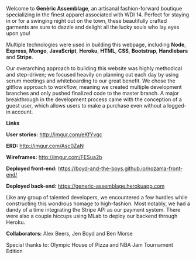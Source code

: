Welcome to **Genèric Assemblage**, an artisanal fashion-forward boutique specializing
in the finest apparel associated with WDI 14. Perfect for staying in or for a
swinging night out on the town, these beautifully crafted garments are sure to
dazzle and delight all the lucky souls who lay eyes upon you!

Multiple technologies were used in building this webpage, including **Node**, **Express**,
**Mongo**, **JavaScript**, **Heroku**, **HTML**, **CSS**, **Bootstrap**, **Handlebars** and **Stripe**.

Our overarching approach to building this website was highly methodical and
step-driven; we focused heavily on planning out each day by using scrum meetings
and whiteboarding to our great benefit. We chose the gitflow approach to workflow,
meaning we created multiple development branches and only pushed finalized
code to the master branch. A major breakthrough in the development process came 
with the conception of a guest user, which allows users to make a purchase even without
a logged-in account.


**Links**

**User stories:** http://imgur.com/eKfYvqc

**ERD:** http://imgur.com/Asc0ZaN

**Wireframes:** http://imgur.com/FESua2b

**Deployed front-end:** https://boyd-and-the-boys.github.io/nozama-front-end/

**Deployed back-end:** https://generic-assemblage.herokuapp.com

Like any group of talented developers, we encountered a few hurdles while
constructing this wondrous homage to high-fashion. Most notably, we had a dandy
of a time integrating the Stripe API as our payment system. There were also a
couple hiccups using MLab to deploy our backend through Heroku.

**Collaborators:** Alex Beers, Jen Boyd and Ben Morse

Special thanks to: Olympic House of Pizza and NBA Jam Tournament Edition

